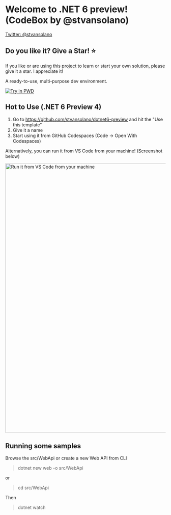 # Welcome to .NET 6 preview! (CodeBox by @stvansolano)

[Twitter: @stvansolano](https://twitter.com/stvansolano)

## Do you like it? Give a Star! :star:

If you like or are using this project to learn or start your own solution, please give it a star. I appreciate it!

A ready-to-use, multi-purpose dev environment.

[![Try in PWD](https://raw.githubusercontent.com/play-with-docker/stacks/master/assets/images/button.png)](https://labs.play-with-docker.com/?stack=https://raw.githubusercontent.com/stvansolano/codebox-dotnet/main/docker-compose.yml)

## Hot to Use (.NET 6 Preview 4)

1) Go to https://github.com/stvansolano/dotnet6-preview and hit the "Use this template"
2) Give it a name
3) Start using it from GitHub Codespaces (Code -> Open With Codespaces) 

Alternatively, you can run it from VS Code from your machine! (Screenshot below)

<img width="846" alt="Run it from VS Code from your machine" src="https://user-images.githubusercontent.com/3009519/122646676-9caf0e00-d0dd-11eb-983d-146c0fdbf215.png">

## Running some samples
Browse the src/WebApi or create a new Web API from CLI

> dotnet new web -o src/WebApi

or
> cd src/WebApi

Then 
> dotnet watch
